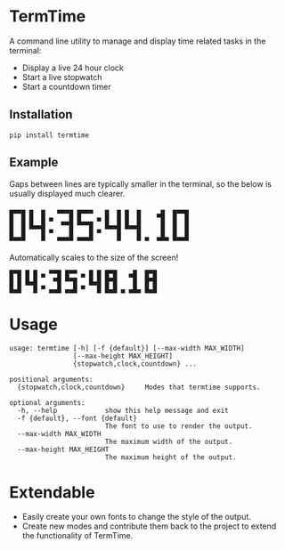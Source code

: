 # TermTime

A command line utility to manage and display time related tasks in the terminal:
- Display a live 24 hour clock
- Start a live stopwatch
- Start a countdown timer

## Installation

```
pip install termtime
```

## Example

Gaps between lines are typically smaller in the terminal, so the below is
usually displayed much clearer.

```
▄▄▄▄ ▄  ▄   ▄▄▄▄ ▄▄▄▄   ▄  ▄ ▄  ▄     ▄  ▄▄▄▄
█  █ █  █ ▄    █ █    ▄ █  █ █  █    ▀█  █  █
█  █ █▄▄█    ▀▀█ ▀▀▀█   █▄▄█ █▄▄█     █  █  █
█  █    █ ▀    █    █ ▀    █    █     █  █  █
▀▀▀▀    ▀   ▀▀▀▀ ▀▀▀▀      ▀    ▀ ▀  ▀▀▀ ▀▀▀▀
```

Automatically scales to the size of the screen!

```
█▀█ █ █ ▄ ▀▀█ █▀▀ ▄ █ █ █▀█   ▄█  █▀█
█ █ █▄█    ▀█ ▀▀█   █▄█ █▀█    █  █▀█
█▄█   █ ▀ ▄▄█ ▄▄█ ▀   █ █▄█ ▄ ▄█▄ █▄█
```

# Usage

```
usage: termtime [-h] [-f {default}] [--max-width MAX_WIDTH]
                [--max-height MAX_HEIGHT]
                {stopwatch,clock,countdown} ...

positional arguments:
  {stopwatch,clock,countdown}     Modes that termtime supports.

optional arguments:
  -h, --help            show this help message and exit
  -f {default}, --font {default}
                        The font to use to render the output.
  --max-width MAX_WIDTH
                        The maximum width of the output.
  --max-height MAX_HEIGHT
                        The maximum height of the output.
```

# Extendable

- Easily create your own fonts to change the style of the output.
- Create new modes and contribute them back to the project to extend the
  functionality of TermTime.
